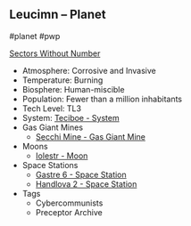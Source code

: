## Leucimn &ndash; Planet

#planet #pwp

[Sectors Without Number](https://sectorswithoutnumber.com/sector/bfDcBzTtgpeyLUfwzjio/planet/n6v0yxDf2cnzRfNqGEp7)

- Atmosphere: Corrosive and Invasive
- Temperature: Burning
- Biosphere: Human-miscible
- Population: Fewer than a million inhabitants
- Tech Level: TL3
- System: [Teciboe - System](Teciboe%20-%20System.md)
- Gas Giant Mines
	- [Secchi Mine - Gas Giant Mine](Secchi%20Mine%20-%20Gas%20Giant%20Mine.md)
- Moons
	-  [Iolestr - Moon](Iolestr%20-%20Moon.md)
- Space Stations
	- [Gastre 6 - Space Station](Gastre%206%20-%20Space%20Station.md)
	- [Handlova 2 - Space Station](Handlova%202%20-%20Space%20Station.md)
- Tags
   - Cybercommunists
   - Preceptor Archive

